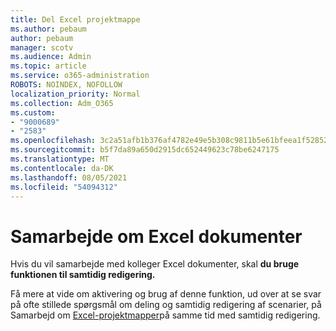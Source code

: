```yaml
---
title: Del Excel projektmappe
ms.author: pebaum
author: pebaum
manager: scotv
ms.audience: Admin
ms.topic: article
ms.service: o365-administration
ROBOTS: NOINDEX, NOFOLLOW
localization_priority: Normal
ms.collection: Adm_O365
ms.custom:
- "9000689"
- "2583"
ms.openlocfilehash: 3c2a51afb1b376af4782e49e5b308c9811b5e61bfeea1f52852a79178e818968
ms.sourcegitcommit: b5f7da89a650d2915dc652449623c78be6247175
ms.translationtype: MT
ms.contentlocale: da-DK
ms.lasthandoff: 08/05/2021
ms.locfileid: "54094312"
---
```

# <a name="collaborate-on-excel-documents"></a>Samarbejde om Excel dokumenter

Hvis du vil samarbejde med kolleger Excel dokumenter, skal **du bruge funktionen til samtidig redigering.** 

Få mere at vide om aktivering og brug af denne funktion, ud over at se svar på ofte stillede spørgsmål om deling og samtidig redigering af scenarier, på Samarbejd om [Excel-projektmapper](https://support.office.com/article/7152aa8b-b791-414c-a3bb-3024e46fb104)på samme tid med samtidig redigering.
